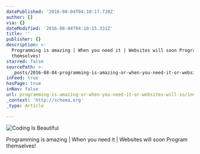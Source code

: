 ```yaml
---
datePublished: '2016-08-04T04:10:17.720Z'
author: []
via: {}
dateModified: '2016-08-04T04:10:15.331Z'
title: ''
publisher: {}
description: >-
  Programming is amazing | When you need it | Websites will soon Program
  themselves!
starred: false
sourcePath: >-
  _posts/2016-08-04-programming-is-amazing-or-when-you-need-it-or-websites-will-so.md
inFeed: true
hasPage: true
inNav: false
url: programming-is-amazing-or-when-you-need-it-or-websites-will-so/index.html
_context: 'http://schema.org'
_type: Article

---
```

![Coding Is Beautiful ](https://the-grid-user-content.s3-us-west-2.amazonaws.com/46f882ce-811b-4ae3-b63e-d13e444b15b9.jpg)

Programming is amazing | When you need it | Websites will soon Program themselves!